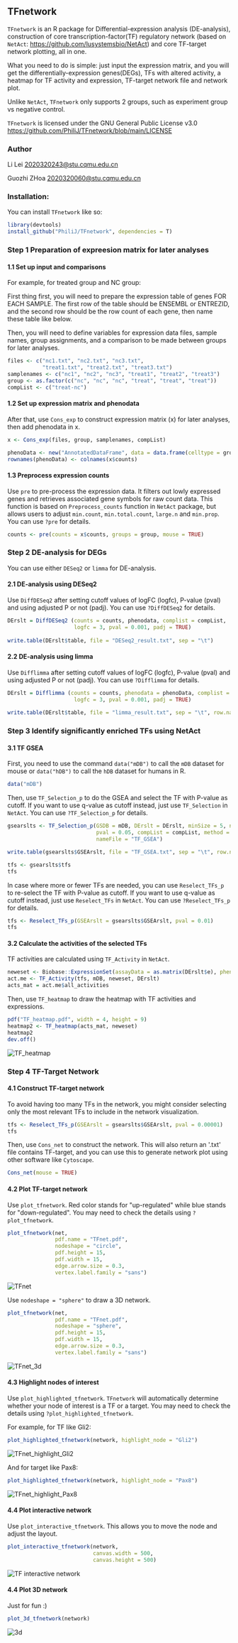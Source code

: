 ## TFnetwork
`TFnetwork` is an R package for Differential-expression analysis (DE-analysis), construction of core transcription-factor(TF) regulatory network (based on `NetAct`: https://github.com/lusystemsbio/NetAct) and core TF-target network plotting, all in one. 

What you need to do is simple: just input the expression matrix, and you will get the differentially-expression genes(DEGs), TFs with altered activity, a heatmap for TF activity and expression, TF-target network file and network plot. 

Unlike `NetAct`, `TFnetwork` only supports 2 groups, such as experiment group vs negative control.

`TFnetwork` is licensed under the GNU General Public License v3.0 https://github.com/PhiliJ/TFnetwork/blob/main/LICENSE

### Author

Li Lei <2020320243@stu.cqmu.edu.cn>

Guozhi ZHoa <2020320060@stu.cqmu.edu.cn>

### Installation:

You can install `TFnetwork` like so:

``` r
library(devtools)
install_github("PhiliJ/TFnetwork", dependencies = T)
``` 

### Step 1 Preparation of expreesion matrix for later analyses
#### 1.1 Set up input and comparisons

For example, for treated group and NC group:

First thing first, you will need to prepare the expression table of genes FOR EACH SAMPLE. 
The first row of the table should be ENSEMBL or ENTREZID, and the second row
should be the row count of each gene, then name these table like below.

Then, you will need to define variables for expression data files, sample names, group assignments, and a comparison to be made between groups for later analyses.

``` r
files <- c("nc1.txt", "nc2.txt", "nc3.txt",
           "treat1.txt", "treat2.txt", "treat3.txt")
samplenames <- c("nc1", "nc2", "nc3", "treat1", "treat2", "treat3")
group <- as.factor(c("nc", "nc", "nc", "treat", "treat", "treat"))
compList <- c("treat-nc")
```

#### 1.2 Set up expression matrix and phenodata
After that, use `Cons_exp` to construct expression matrix (x) for later analyses, then add phenodata in x.

``` r
x <- Cons_exp(files, group, samplenames, compList)

phenoData <- new("AnnotatedDataFrame", data = data.frame(celltype = group))
rownames(phenoData) <- colnames(x$counts)
```

#### 1.3 Preprocess expression counts
Use `pre` to pre-process the expression data. It filters out lowly expressed genes and retrieves associated gene symbols for raw count data. 
This function is based on `Preprocess_counts` function in `NetAct` package, but allows users to adjust `min.count`, `min.total.count`, `large.n` and `min.prop`.
You can use `?pre` for details.

``` r
counts <- pre(counts = x$counts, groups = group, mouse = TRUE)
```


### Step 2 DE-analysis for DEGs

You can use either `DESeq2` or `limma` for DE-analysis.

#### 2.1 DE-analysis using DESeq2

Use `DiffDESeq2` after setting cutoff values of logFC (logfc), P-value (pval) and using adjusted P or not (padj). You can use `?DiffDESeq2` for details.

``` r
DErslt = DiffDESeq2 (counts = counts, phenodata, complist = compList, 
                     logfc = 3, pval = 0.001, padj = TRUE)
                     
write.table(DErslt$table, file = "DESeq2_result.txt", sep = "\t")
```

#### 2.2 DE-analysis using limma

Use `Difflimma` after setting cutoff values of logFC (logfc), P-value (pval) and using adjusted P or not (padj). You can use `?Difflimma` for details.

``` r
DErslt = Difflimma (counts = counts, phenodata = phenoData, complist = compList, 
                     logfc = 3, pval = 0.001, padj = TRUE)
                     
write.table(DErslt$table, file = "limma_result.txt", sep = "\t", row.names = FALSE)
```


### Step 3 Identify significantly enriched TFs using NetAct
#### 3.1 TF GSEA

First, you need to use the command `data("mDB")` to call the `mDB` dataset for mouse
or `data("hDB")` to call the `hDB` dataset for humans in R.

``` r
data("mDB")
```

Then, use `TF_Selection_p` to do the GSEA and select the TF with P-value as cutoff.
If you want to use q-value as cutoff instead, just use `TF_Selection` in `NetAct`.
You can use `?TF_Selection_p` for details.

``` r
gsearslts <- TF_Selection_p(GSDB = mDB, DErslt = DErslt, minSize = 5, nperm = 1000,
                            pval = 0.05, compList = compList, method = "binary",
                            nameFile = "TF_GSEA")

write.table(gsearslts$GSEArslt, file = "TF_GSEA.txt", sep = "\t", row.names = FALSE)

tfs <- gsearslts$tfs
tfs
```

In case where more or fewer TFs are needed, you can use `Reselect_TFs_p` to re-select the TF with P-value as cutoff.
If you want to use q-value as cutoff instead, just use `Reselect_TFs` in `NetAct`.
You can use `?Reselect_TFs_p` for details.

``` r
tfs <- Reselect_TFs_p(GSEArslt = gsearslts$GSEArslt, pval = 0.01)
tfs
```

#### 3.2 Calculate the activities of the selected TFs
TF activities are calculated using `TF_Activity` in `NetAct`.

``` r
neweset <- Biobase::ExpressionSet(assayData = as.matrix(DErslt$e), phenoData = phenoData)
act.me <- TF_Activity(tfs, mDB, neweset, DErslt)
acts_mat = act.me$all_activities
```

Then, use `TF_heatmap` to draw the heatmap with TF activities and expressions.

``` r
pdf("TF_heatmap.pdf", width = 4, height = 9)
heatmap2 <- TF_heatmap(acts_mat, neweset)
heatmap2
dev.off()
```

![TF_heatmap](https://user-images.githubusercontent.com/39685949/233879806-08290313-1676-4e7a-b4bd-a06da0a45591.png)

### Step 4 TF-Target Network
#### 4.1 Construct TF-target network
To avoid having too many TFs in the network, you might consider selecting only the most relevant TFs to include in the network visualization.

``` r
tfs <- Reselect_TFs_p(GSEArslt = gsearslts$GSEArslt, pval = 0.00001)
tfs
```

Then, use `Cons_net` to construct the network. This will also return an '.txt' file contains TF-target, and you can use this to generate network plot
using other software like `Cytoscape`.

``` r
Cons_net(mouse = TRUE)
```

#### 4.2 Plot TF-target network
Use `plot_tfnetwork`. Red color stands for "up-regulated" while blue stands for "down-regulated". You may need to check the details using `?plot_tfnetwork`. 

``` r
plot_tfnetwork(net,
               pdf.name = "TFnet.pdf",
               nodeshape = "circle",
               pdf.height = 15,
               pdf.width = 15,
               edge.arrow.size = 0.3,
               vertex.label.family = "sans")
``` 

![TFnet](https://user-images.githubusercontent.com/39685949/233879380-716ef378-ff9b-46e4-890d-935738614e69.png)

Use `nodeshape = "sphere"` to draw a 3D network.

``` r
plot_tfnetwork(net,
               pdf.name = "TFnet.pdf",
               nodeshape = "sphere",
               pdf.height = 15,
               pdf.width = 15,
               edge.arrow.size = 0.3,
               vertex.label.family = "sans")
``` 
![TFnet_3d](https://user-images.githubusercontent.com/39685949/233880282-4bb26a40-011a-48b0-ad7d-447f59999054.png)


#### 4.3 Highlight nodes of interest
Use `plot_highlighted_tfnetwork`. `TFnetwork` will automatically determine whether your node of interest is a TF or a target. You may need to check the details using `?plot_highlighted_tfnetwork`.

For example, for TF like Gli2:

``` r
plot_highlighted_tfnetwork(network, highlight_node = "Gli2")
``` 
![TFnet_highlight_Gli2](https://user-images.githubusercontent.com/39685949/233879439-a2191bd4-07c3-4f26-bf41-318d841a1b5d.png)

And for target like Pax8:

``` r
plot_highlighted_tfnetwork(network, highlight_node = "Pax8")
``` 
![TFnet_highlight_Pax8](https://user-images.githubusercontent.com/39685949/233879481-6b7b03d8-c658-4839-9e7e-39f26307a9f3.png)


#### 4.4 Plot interactive network
Use `plot_interactive_tfnetwork`. This allows you to move the node and adjust the layout.

``` r
plot_interactive_tfnetwork(network,
                           canvas.width = 500, 
                           canvas.height = 500)
``` 
![TF interactive network](https://user-images.githubusercontent.com/39685949/233880041-2f1fd2fa-0efa-46da-8185-e56be2f27a72.png)

#### 4.4 Plot 3D network
Just for fun :)
``` r
plot_3d_tfnetwork(network)
``` 
![3d](https://user-images.githubusercontent.com/39685949/233880193-456b198d-25f4-46ab-910e-ed38f7ff2f53.png)

